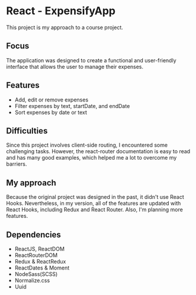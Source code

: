 # React - ExpensifyApp
This project is my approach to a course project.

## Focus
The application was designed to create a functional and user-friendly interface that allows the user to manage their expenses.

## Features 
- Add, edit or remove expenses
- Filter expenses by text, startDate, and endDate
- Sort expenses by date or text

## Difficulties
Since this project involves client-side routing, I encountered some challenging tasks. However, the react-router documentation is easy to read and has many good examples, which helped me a lot to overcome my barriers.

## My approach
Because the original project was designed in the past, it didn't use React Hooks. Nevertheless, in my version, all of the features are updated with React Hooks, including Redux and React Router. Also, I'm planning more features.

## Dependencies
- ReactJS, ReactDOM
- ReactRouterDOM
- Redux & ReactRedux
- ReactDates & Moment
- NodeSass(SCSS)
- Normalize.css
- Uuid
